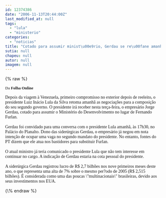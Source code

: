 ```yaml
---
id: 12374386
date: "2006-11-13T20:44:00Z"
last_modified_at: null
tags:
  - "lula"
  - "ministerio"
categories:
  - "noticias"
title: "Cotado para assumir minist\u00e9rio, Gerdau se re\u00fane amanh\u00e3 com Lula "
sutia: null
chapeu: null
autor: null
imagem: null
---
```

{\% raw %}
<p><FONT face=Verdana size=2></p>
<p><P>Da <STRONG>Folha Online</STRONG></P></FONT></p>
<p><P><FONT face=\"Times New Roman\"><FONT face=Verdana>Depois da viagem à Venezuela, primeiro compromisso no exterior depois de reeleito, o presidente Luiz Inácio Lula da Silva retoma amanhã as negociações para a composição do seu segundo governo. O presidente irá receber nesta terça-feira, o empresário Jorge Gerdau, cotado para assumir o Ministério do Desenvolvimento no lugar de Fernando Furlan. <BR><BR>Gerdau foi convidado para uma conversa com o presidente Lula amanhã, às 17h30, no Palácio do Planalto. Dono das siderúrgicas Gerdau, o empresário já negou em nota intenção de ocupar uma vaga no segundo mandato do presidente. No entanto, fontes do PT dizem que ele atua nos bastidores para substituir Furlan. <BR><BR>O atual ministro já teria comunicado o presidente Lula que não tem interesse em continuar no cargo. A indicação de Gerdau estaria na cota pessoal do presidente. <BR><BR>A siderúrgica Gerdau registrou lucro de R$ 2,7 bilhões nos nove primeiros meses deste ano, o que representa uma alta de 7% sobre o mesmo per?odo de 2005 (R$ 2,515 bilhões). É considerada como uma das poucas \"multinacionais\" brasileiras, devido aos seus investimentos nos EUA.</FONT></P></FONT> </p>
{\% endraw %}